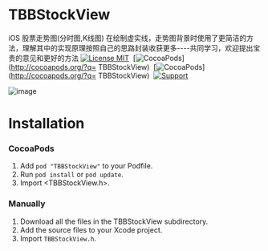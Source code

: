 # TBBStockView
iOS  股票走势图(分时图,K线图)
在绘制虚实线，走势图背景时使用了更简洁的方法，理解其中的实现原理按照自己的思路封装收获更多----共同学习，欢迎提出宝贵的意见和更好的方法
[![License MIT](https://img.shields.io/badge/license-MIT-green.svg?style=flat)](https://github.com/HLTangbinbin/TBBStockView/blob/master/LICENSE)&nbsp;
[![CocoaPods](http://img.shields.io/cocoapods/v/TBBStockView.svg?style=flat)](http://cocoapods.org/?q= TBBStockView)&nbsp;
[![CocoaPods](http://img.shields.io/cocoapods/p/TBBStockView.svg?style=flat)](http://cocoapods.org/?q= TBBStockView)&nbsp;
[![Support](https://img.shields.io/badge/support-iOS8.0+-blue.svg?style=flat)](https://www.apple.com/nl/ios/)&nbsp;



![image](/TBBStockView/TBBStockView.gif)



Installation
==============

### CocoaPods

1. Add `pod "TBBStockView"` to your Podfile.
2. Run `pod install` or `pod update`.
3. Import \<TBBStockView.h\>.


### Manually

1. Download all the files in the TBBStockView subdirectory.
2. Add the source files to your Xcode project.
3. Import `TBBStockView.h`.

